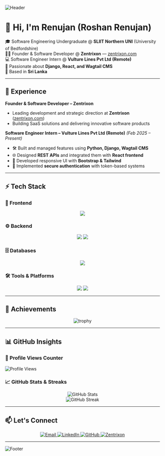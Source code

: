 <!-- Header Banner -->
![Header](https://capsule-render.vercel.app/api?type=waving&color=0:1a1a1a,100:3d3d3d&height=200&section=header&text=Renujan%20(Roshan%20Renujan)&fontSize=40&fontColor=ffffff&animation=fadeIn&fontAlignY=35)

# 👋 Hi, I'm Renujan (Roshan Renujan)

🎓 Software Engineering Undergraduate @ **SLIIT Northern UNI** (University of Bedfordshire)  
👨‍💻 Founder & Software Developer @ **Zentrixon** — [zentrixon.com](https://www.zentrixon.com/)  
💻 Software Engineer Intern @ **Vulture Lines Pvt Ltd (Remote)**  
🌱 Passionate about **Django, React, and Wagtail CMS**  
📍 Based in **Sri Lanka**  

---

## 💼 Experience  

**Founder & Software Developer – Zentrixon**  
- Leading development and strategic direction at **Zentrixon** ([zentrixon.com](https://www.zentrixon.com/))  
- Building SaaS solutions and delivering innovative software products  

**Software Engineer Intern – Vulture Lines Pvt Ltd (Remote)** _(Feb 2025 – Present)_  
- 🛠 Built and managed features using **Python, Django, Wagtail CMS**  
- 🌐 Designed **REST APIs** and integrated them with **React frontend**  
- 📱 Developed responsive UI with **Bootstrap & Tailwind**  
- 🔐 Implemented **secure authentication** with token-based systems  

---

## ⚡ Tech Stack  

### 🎨 Frontend  
<p align="center">
  <img src="https://skillicons.dev/icons?i=html,css,js,ts,react,bootstrap,tailwind" />
</p>  

### ⚙️ Backend  
<p align="center">
  <img src="https://skillicons.dev/icons?i=python,django" />  
  <img src="https://img.shields.io/badge/Wagtail-43b1b0?style=for-the-badge&logo=wagtail&logoColor=white" />
</p>  

### 🗄️ Databases  
<p align="center">
  <img src="https://skillicons.dev/icons?i=postgresql,mysql" />
</p>  

### 🛠 Tools & Platforms  
<p align="center">
  <img src="https://skillicons.dev/icons?i=git,github,postman,vscode,vercel" />  
  <img src="https://img.shields.io/badge/Render-000000?style=for-the-badge&logo=render&logoColor=white" />
</p>  

---

## 🏅 Achievements  

<div align="center">

![trophy](https://github-profile-trophy.vercel.app/?username=Renujan&theme=onedark&row=1&no-frame=true&margin-w=15)

</div>

---

## 📊 GitHub Insights  

### 👀 Profile Views Counter  
![Profile Views](https://komarev.com/ghpvc/?username=Renujan&color=blue&style=flat-square)

### 📈 GitHub Stats & Streaks  
<div align="center">
  
![GitHub Stats](https://github-readme-stats.vercel.app/api?username=Renujan&show_icons=true&theme=radical&hide_border=true)  
![GitHub Streak](https://github-readme-streak-stats.herokuapp.com/?user=Renujan&theme=radical&hide_border=true)  

</div>

---

## 📫 Let's Connect  

<p align="center">
  <a href="mailto:roshanrenujan20020426@gmail.com">
    <img src="https://img.shields.io/badge/Email-D14836?style=for-the-badge&logo=gmail&logoColor=white" alt="Email"/>
  </a>
  <a href="https://www.linkedin.com/in/roshan-renujan">
    <img src="https://img.shields.io/badge/LinkedIn-0077B5?style=for-the-badge&logo=linkedin&logoColor=white" alt="LinkedIn"/>
  </a>
  <a href="https://github.com/Renujan">
    <img src="https://img.shields.io/badge/GitHub-333333?style=for-the-badge&logo=github&logoColor=white" alt="GitHub"/>
  </a>
  <a href="https://www.zentrixon.com/">
    <img src="https://img.shields.io/badge/Zentrixon-000000?style=for-the-badge&logo=vercel&logoColor=white" alt="Zentrixon"/>
  </a>
</p>

---

<!-- Footer Banner -->
![Footer](https://capsule-render.vercel.app/api?type=waving&color=0:3d3d3d,100:1a1a1a&height=120&section=footer)
